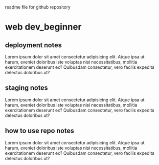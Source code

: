 readme file for github repository 
# web dev_beginner

## deployment notes
Lorem ipsum dolor sit amet consectetur adipisicing elit. Atque ipsa ut harum, eveniet doloribus iste voluptas nisi necessitatibus, 
mollitia exercitationem deserunt ex? Quibusdam consectetur, vero facilis expedita delectus doloribus ut?

## staging notes
Lorem ipsum dolor sit amet consectetur adipisicing elit. Atque ipsa ut harum, eveniet doloribus iste voluptas nisi necessitatibus, 
mollitia exercitationem deserunt ex? Quibusdam consectetur, vero facilis expedita delectus doloribus ut?

## how to use repo notes
Lorem ipsum dolor sit amet consectetur adipisicing elit. Atque ipsa ut harum, eveniet doloribus iste voluptas nisi necessitatibus, 
mollitia exercitationem deserunt ex? Quibusdam consectetur, vero facilis expedita delectus doloribus ut?
